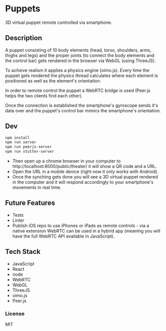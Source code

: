 # Puppets
3D virtual puppet remote controlled via smartphone.

## Description
A puppet consisting of 10 body elements (head, torso, shoulders, arms, thighs and legs) and the proper joints (to connect the body elements and the control bar) gets rendered in the browser via WebGL (using ThreeJS).

To achieve realism it applies a physics engine (oimo.js). Every time the puppet gets rendered the physics thread calculates where each element is positioned as well as the element's orientation.

In order to remote control the puppet a WebRTC bridge is used (Peer.js helps the two clients find each other).

Once the connection is established the smartphone's gyroscope sends it's data over and the puppet's control bar mimics the smartphone's orientation.


## Dev
```sh
npm install
npm run server
npm run peerjs-server
npm run stutter-server
```

* Then open up a chrome browser in your computer to http://localhost:8000/public/theater/ it will show a QR code and a URL.
* Open the URL in a mobile device (right now it only works with Android).
* Once the synching gets done you will see a 3D virtual puppet rendered in the computer and it will respond accordingly to your smartphone's movements in real time.

## Future Features
* Tests
* Linter
* Publish iOS repo to use iPhones or iPads as remote controls - via a native extension WebRTC can be used in a hybrid app (meaning you will have the full WebRTC API available in JavaScript).

## Tech Stack
* JavaScript
* React
* node
* WebRTC
* WebGL
* ThreeJS
* oimo.js
* Peer.js

### License
MIT

